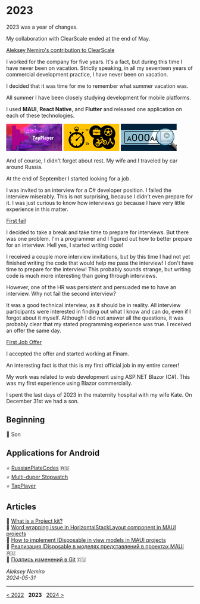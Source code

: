 # 2023

2023 was a year of changes.

My collaboration with ClearScale ended at the end of May.

[Aleksey Nemiro's contribution to ClearScale](assets/contributions.gif)

I worked for the company for five years. It's a fact, but during this time I have never been on vacation.
Strictly speaking, in all my seventeen years of commercial development practice, I have never been on vacation.

I decided that it was time for me to remember what summer vacation was.

All summer I have been closely studying development for mobile platforms.

I used **MAUI**, **React Native**, and **Flutter** and released one application on each of these technologies.

[![TapPlayer - MAUI](assets/TapPlayer.png)](https://github.com/alekseynemiro/tapplayer)
[![Multi-duper Stopwatch - React Native](assets/MultiDuperStopwatch.png)](https://github.com/alekseynemiro/multi-duper-stopwatch)
[![RussianPlateCodes - Flutter](assets/RussianPlateCodes.png)](https://github.com/alekseynemiro/russianplatecodes)

And of course, I didn't forget about rest. My wife and I traveled by car around Russia.

At the end of September I started looking for a job.

I was invited to an interview for a C# developer position.
I failed the interview miserably. This is not surprising, because I didn't even prepare for it.
I was just curious to know how interviews go because I have very little experience in this matter.

[First fail](assets/2023-09-28_ITO_Fail.png)

I decided to take a break and take time to prepare for interviews. But there was one problem.
I'm a programmer and I figured out how to better prepare for an interview. Hell yes, I started writing code!

I received a couple more interview invitations, but by this time I had not yet finished writing the code that would help me pass the interview!
I don't have time to prepare for the interview! This probably sounds strange, but writing code is much more interesting than going through interviews.

However, one of the HR was persistent and persuaded me to have an interview. Why not fail the second interview?

It was a good technical interview, as it should be in reality.
All interview participants were interested in finding out what I know and can do, even if I forgot about it myself.
Although I did not answer all the questions, it was probably clear that my stated programming experience was true.
I received an offer the same day.

[First Job Offer](assets/2023-10-17_Job_Offer.png)

I accepted the offer and started working at Finam.

An interesting fact is that this is my first official job in my entire career!

My work was related to web development using ASP.NET Blazor (C#). This was my first experience using Blazor commercially.

I spent the last days of 2023 in the maternity hospital with my wife Kate. On December 31st we had a son.

## Beginning

:baby: Son

## Applications for Android

:star: [RussianPlateCodes](https://github.com/alekseynemiro/russianplatecodes) :ru:  
:star: [Multi-duper Stopwatch](https://github.com/alekseynemiro/multi-duper-stopwatch)  
:star: [TapPlayer](https://github.com/alekseynemiro/tapplayer)

## Articles

:page_facing_up: [What is a Project kit?](https://github.com/alekseynemiro/project-kit)  
:page_facing_up: [Word wrapping issue in HorizontalStackLayout component in MAUI projects](articles/MAUI_HorizontalStackLayout.md)  
:page_facing_up: [How to implement IDisposable in view models in MAUI projects](articles/MAUI_IDisposable.md)  
:page_facing_up: [Реализация IDisposable в моделях представлений в проектах MAUI](articles/MAUI_IDisposable_ru.md) :ru:  
:page_facing_up: [Подпись изменений в Git](articles/Git_GPG_ru.md) :ru:

_Aleksey Nemiro  
2024-05-31_

---
[< 2022](/2022) &nbsp; **2023** &nbsp; [2024 >](/2024)
